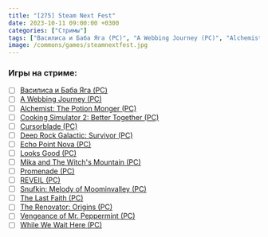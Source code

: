 ```yaml
---
title: "[275] Steam Next Fest"
date: 2023-10-11 09:00:00 +0300
categories: ["Стримы"]
tags: ["Василиса и Баба Яга (PC)", "A Webbing Journey (PC)", "Alchemist: The Potion Monger (PC)", "Cooking Simulator 2: Better Together (PC)", "Cursorblade (PC)", "Deep Rock Galactic: Survivor (PC)", "Echo Point Nova (PC)", "Looks Good (PC)", "Mika and The Witch's Mountain (PC)", "Promenade (PC)", "REVEIL (PC)", "Snufkin: Melody of Moominvalley (PC)", "The Last Faith (PC)", "The Renovator: Origins (PC)", "Vengeance of Mr. Peppermint (PC)", "While We Wait Here (PC)"]
image: /commons/games/steamnextfest.jpg
---
```


### Игры на стриме:
+ [ ] [Василиса и Баба Яга (PC)](/tags/василиса-и-баба-яга-pc)
+ [ ] [A Webbing Journey (PC)](/tags/a-webbing-journey-pc)
+ [ ] [Alchemist: The Potion Monger (PC)](/tags/alchemist-the-potion-monger-pc)
+ [ ] [Cooking Simulator 2: Better Together (PC)](/tags/cooking-simulator-2-better-together-pc)
+ [ ] [Cursorblade (PC)](/tags/cursorblade-pc)
+ [ ] [Deep Rock Galactic: Survivor (PC)](/tags/deep-rock-galactic-survivor-pc)
+ [ ] [Echo Point Nova (PC)](/tags/echo-point-nova-pc)
+ [ ] [Looks Good (PC)](/tags/looks-good-pc)
+ [ ] [Mika and The Witch's Mountain (PC)](/tags/mika-and-the-witch-s-mountain-pc)
+ [ ] [Promenade (PC)](/tags/promenade-pc)
+ [ ] [REVEIL (PC)](/tags/reveil-pc)
+ [ ] [Snufkin: Melody of Moominvalley (PC)](/tags/snufkin-melody-of-moominvalley-pc)
+ [ ] [The Last Faith (PC)](/tags/the-last-faith-pc)
+ [ ] [The Renovator: Origins (PC)](/tags/the-renovator-origins-pc)
+ [ ] [Vengeance of Mr. Peppermint (PC)](/tags/vengeance-of-mr-peppermint-pc)
+ [ ] [While We Wait Here (PC)](/tags/while-we-wait-here-pc)
